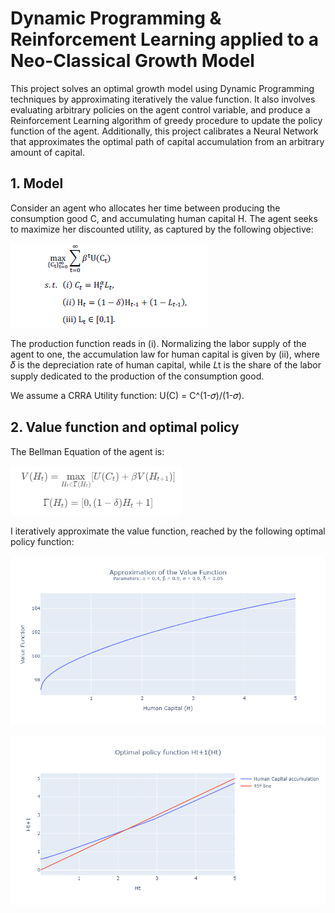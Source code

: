 # Dynamic Programming & Reinforcement Learning applied to a Neo-Classical Growth Model

This project solves an optimal growth model using Dynamic Programming techniques by approximating iteratively the value function. It also involves evaluating arbitrary policies on the agent control variable, and produce a Reinforcement Learning algorithm of greedy procedure to update the policy function of the agent.
Additionally, this project calibrates a Neural Network that approximates the optimal path of capital accumulation from an arbitrary amount of capital.

## 1. Model

Consider an agent who allocates her time between producing the consumption good C, and accumulating human capital H. The agent seeks to maximize her discounted utility, as captured by the following objective:

![Model](images/problem.png)

The production function reads in (i).
Normalizing the labor supply of the agent to one, the accumulation law for human capital is given by (ii), where 𝛿 is the depreciation rate of human capital, while 𝐿t is the share of the labor supply dedicated to the production of the consumption good.

We assume a CRRA Utility function: U(C) = C^(1-𝜎)/(1-𝜎).

## 2. Value function and optimal policy
The Bellman Equation of the agent is:

![Bellman Equation and Feasability set](images/bellman_equation.png)

I iteratively approximate the value function, reached by the following optimal policy function:

![Value Function](images/value_function.png)

![Policy function](images/policy_function.png)

##
